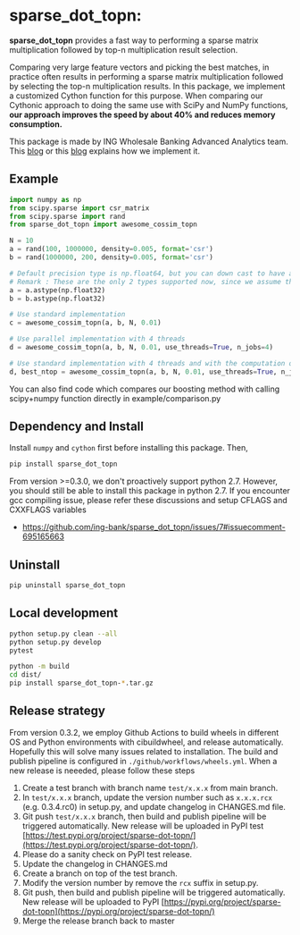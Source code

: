 # sparse\_dot\_topn: 

**sparse\_dot\_topn** provides a fast way to performing a sparse matrix multiplication followed by top-n multiplication result selection.

Comparing very large feature vectors and picking the best matches, in practice often results in performing a sparse matrix multiplication followed by selecting the top-n multiplication results. In this package, we implement a customized Cython function for this purpose. When comparing our Cythonic approach to doing the same use with SciPy and NumPy functions, **our approach improves the speed by about 40% and reduces memory consumption.**

This package is made by ING Wholesale Banking Advanced Analytics team. This [blog](https://medium.com/@ingwbaa/https-medium-com-ingwbaa-boosting-selection-of-the-most-similar-entities-in-large-scale-datasets-450b3242e618) or this [blog](https://www.sun-analytics.nl/posts/2017-07-26-boosting-selection-of-most-similar-entities-in-large-scale-datasets/) explains how we implement it.

## Example
``` python
import numpy as np
from scipy.sparse import csr_matrix
from scipy.sparse import rand
from sparse_dot_topn import awesome_cossim_topn

N = 10
a = rand(100, 1000000, density=0.005, format='csr')
b = rand(1000000, 200, density=0.005, format='csr')

# Default precision type is np.float64, but you can down cast to have a small memory footprint and faster execution
# Remark : These are the only 2 types supported now, since we assume that float16 will be difficult to implement and will be slower, because C doesn't support a 16-bit float type on most PCs
a = a.astype(np.float32)
b = b.astype(np.float32)

# Use standard implementation
c = awesome_cossim_topn(a, b, N, 0.01)

# Use parallel implementation with 4 threads
d = awesome_cossim_topn(a, b, N, 0.01, use_threads=True, n_jobs=4)

# Use standard implementation with 4 threads and with the computation of best_ntop: the value of ntop needed to capture all results above lower_bound
d, best_ntop = awesome_cossim_topn(a, b, N, 0.01, use_threads=True, n_jobs=4, return_best_ntop=True)
```

You can also find code which compares our boosting method with calling scipy+numpy function directly in example/comparison.py

## Dependency and Install
Install `numpy` and `cython` first before installing this package. Then,
``` sh
pip install sparse_dot_topn
```

From version >=0.3.0, we don't proactively support python 2.7. However, you should still be able to install this package in python 2.7.
If you encounter gcc compiling issue, please refer these discussions and setup CFLAGS and CXXFLAGS variables
- https://github.com/ing-bank/sparse_dot_topn/issues/7#issuecomment-695165663

## Uninstall
``` sh
pip uninstall sparse_dot_topn
```


## Local development

``` sh
python setup.py clean --all
python setup.py develop
pytest
```


``` sh
python -m build
cd dist/
pip install sparse_dot_topn-*.tar.gz
```

## Release strategy
From version 0.3.2, we employ Github Actions to build wheels in different OS and Python environments with cibuildwheel, and release automatically. Hopefully this will solve many issues related to installation. The build and publish pipeline is configured in `./github/workflows/wheels.yml`. When a new release is neeeded, please follow these steps

1. Create a test branch with branch name `test/x.x.x` from main branch.
2. In `test/x.x.x` branch, update the version number such as `x.x.x.rcx` (e.g. 0.3.4.rc0) in setup.py, and update changelog in CHANGES.md file.
3. Git push `test/x.x.x` branch, then build and publish pipeline will be triggered automatically. New release will be uploaded in PyPI test [https://test.pypi.org/project/sparse-dot-topn/](https://test.pypi.org/project/sparse-dot-topn/).
4. Please do a sanity check on PyPI test release.
5. Update the changelog in CHANGES.md
6. Create a branch on top of the test branch.
7. Modify the version number by remove the `rcx` suffix in setup.py.
8. Git push, then build and publish pipeline will be triggered automatically. New release will be uploaded to PyPI [https://pypi.org/project/sparse-dot-topn](https://pypi.org/project/sparse-dot-topn/)
9. Merge the release branch back to master




